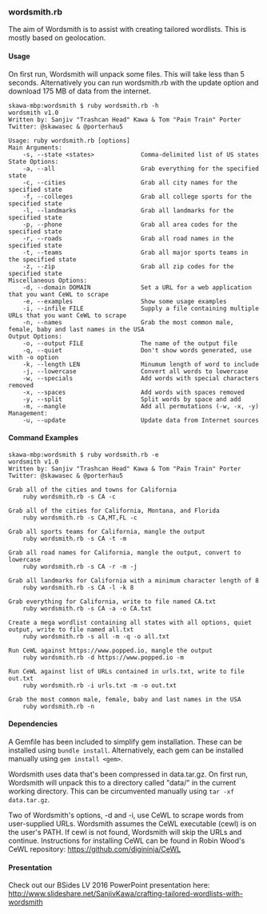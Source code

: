 ### wordsmith.rb 

The aim of Wordsmith is to assist with creating tailored wordlists. This is mostly based on geolocation. 

#### Usage

On first run, Wordsmith will unpack some files. This will take less than 5 seconds.
Alternatively you can run wordsmith.rb with the update option and download 175 MB of data from the internet.

``` shell
skawa-mbp:wordsmith $ ruby wordsmith.rb -h
wordsmith v1.0
Written by: Sanjiv "Trashcan Head" Kawa & Tom "Pain Train" Porter
Twitter: @skawasec & @porterhau5

Usage: ruby wordsmith.rb [options]
Main Arguments:
    -s, --state <states>             Comma-delimited list of US states
State Options:
    -a, --all                        Grab everything for the specified state
    -c, --cities                     Grab all city names for the specified state
    -f, --colleges                   Grab all college sports for the specified state
    -l, --landmarks                  Grab all landmarks for the specified state
    -p, --phone                      Grab all area codes for the specified state
    -r, --roads                      Grab all road names in the specified state
    -t, --teams                      Grab all major sports teams in the specified state
    -z, --zip                        Grab all zip codes for the specified state
Miscellaneous Options:
    -d, --domain DOMAIN              Set a URL for a web application that you want CeWL to scrape
    -e, --examples                   Show some usage examples
    -i, --infile FILE                Supply a file containing multiple URLs that you want CeWL to scrape
    -n, --names                      Grab the most common male, female, baby and last names in the USA
Output Options:
    -o, --output FILE                The name of the output file
    -q, --quiet                      Don't show words generated, use with -o option
    -k, --length LEN                 Minumum length of word to include
    -j, --lowercase                  Convert all words to lowercase
    -w, --specials                   Add words with special characters removed
    -x, --spaces                     Add words with spaces removed
    -y, --split                      Split words by space and add
    -m, --mangle                     Add all permutations (-w, -x, -y)
Management:
    -u, --update                     Update data from Internet sources
```

#### Command Examples
```
skawa-mbp:wordsmith $ ruby wordsmith.rb -e
wordsmith v1.0
Written by: Sanjiv "Trashcan Head" Kawa & Tom "Pain Train" Porter
Twitter: @skawasec & @porterhau5

Grab all of the cities and towns for California
    ruby wordsmith.rb -s CA -c

Grab all of the cities for California, Montana, and Florida
    ruby wordsmith.rb -s CA,MT,FL -c

Grab all sports teams for California, mangle the output
    ruby wordsmith.rb -s CA -t -m

Grab all road names for California, mangle the output, convert to lowercase
    ruby wordsmith.rb -s CA -r -m -j

Grab all landmarks for California with a minimum character length of 8
    ruby wordsmith.rb -s CA -l -k 8

Grab everything for California, write to file named CA.txt
    ruby wordsmith.rb -s CA -a -o CA.txt

Create a mega wordlist containing all states with all options, quiet output, write to file named all.txt
    ruby wordsmith.rb -s all -m -q -o all.txt

Run CeWL against https://www.popped.io, mangle the output
    ruby wordsmith.rb -d https://www.popped.io -m

Run CeWL against list of URLs contained in urls.txt, write to file out.txt
    ruby wordsmith.rb -i urls.txt -m -o out.txt

Grab the most common male, female, baby and last names in the USA
    ruby wordsmith.rb -n
```

#### Dependencies
A Gemfile has been included to simplify gem installation. These can be installed using `bundle install`. Alternatively, each gem can be installed manually using `gem install <gem>`.

Wordsmith uses data that's been compressed in data.tar.gz. On first run, Wordsmith will unpack this to a directory called "data/" in the current working directory. This can be circumvented manually using `tar -xf data.tar.gz`. 

Two of Wordsmith's options, -d and -i, use CeWL to scrape words from user-supplied URLs. Wordsmith assumes the CeWL executable (cewl) is on the user's PATH. If cewl is not found, Wordsmith will skip the URLs and continue. Instructions for installing CeWL can be found in Robin Wood's CeWL repository: https://github.com/digininja/CeWL

#### Presentation
Check out our BSides LV 2016 PowerPoint presentation here: http://www.slideshare.net/SanjivKawa/crafting-tailored-wordlists-with-wordsmith
